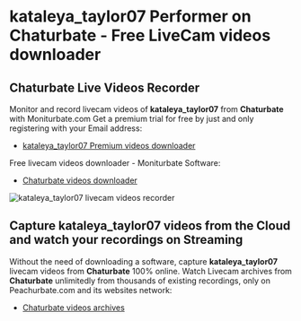 # kataleya_taylor07 Performer on Chaturbate - Free LiveCam videos downloader

## Chaturbate Live Videos Recorder

Monitor and record livecam videos of **kataleya_taylor07** from **Chaturbate** with Moniturbate.com
Get a premium trial for free by just and only registering with your Email address:
* [kataleya_taylor07 Premium videos downloader](https://moniturbate.com/request-demo-licence-key.html)

Free livecam videos downloader - Moniturbate Software:
* [Chaturbate videos downloader](https://moniturbate.com/moniturbate-download-software.html)

![kataleya_taylor07 livecam videos recorder](https://peachurnet.com/templates/moniturbate-software.png)


## Capture kataleya_taylor07 videos from the Cloud and watch your recordings on Streaming

Without the need of downloading a software, capture **kataleya_taylor07** livecam videos from **Chaturbate** 100% online.
Watch Livecam archives from **Chaturbate** unlimitedly from thousands of existing recordings, only on Peachurbate.com and its websites network:
* [Chaturbate videos archives](https://peachurnet.com/)